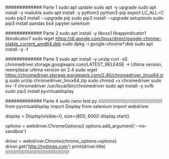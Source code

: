 #############
Parte 1
sudo apt update
sudo apt -y upgrade
sudo apt install -y mailutils
sudo apt install -y python3 python3-pip
export LC_ALL=C
sudo pip3 install --upgrade pip
sudo pip3 install --upgrade setuptools
sudo pip3 install pandas bs4 jupyter selenium

#############
Parte 2
sudo apt install -y libxss1 libappindicator1 libindicator7
sudo wget https://dl.google.com/linux/direct/google-chrome-stable_current_amd64.deb
sudo dpkg -i google-chrome*.deb
sudo apt install -y -f

#############
Parte 3
sudo apt install -y unzip
curl -sS chromedriver.storage.googleapis.com/LATEST_RELEASE
	-> Ultima version, reemplazar ultima version en 2.4
sudo wget https://chromedriver.storage.googleapis.com/2.40/chromedriver_linux64.zip
sudo unzip chromedriver_linux64.zip
sudo chmod +x chromedriver
sudo mv -f chromedriver /usr/local/bin/chromedriver
sudo apt install -y xvfb
sudo pip3 install pyvirtualdisplay

#############
Parte 4
sudo nano test.py
////////////////////////////////////////
from pyvirtualdisplay import Display
from selenium import webdriver

display = Display(visible=0, size=(800, 600))
display.start()

options = webdriver.ChromeOptions()
options.add_argument('--no-sandbox')

driver = webdriver.Chrome(chrome_options=options)
driver.get('http://nytimes.com')
print(driver.title)
////////////////////////////////////////
